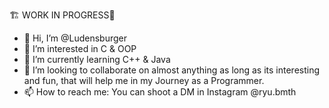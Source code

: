 🏗 WORK IN PROGRESS🚧
- 👋 Hi, I’m @Ludensburger
- 👀 I’m interested in C & OOP
- 🌱 I’m currently learning C++ & Java
- 💞️ I’m looking to collaborate on almost anything as long as its interesting and fun, that will help me in my Journey as a Programmer.
- 📫 How to reach me: You can shoot a DM in Instagram @ryu.bmth

<!---
Ludensburger/Ludensburger is a ✨ special ✨ repository because its `README.md` (this file) appears on your GitHub profile.
You can click the Preview link to take a look at your changes.
--->
